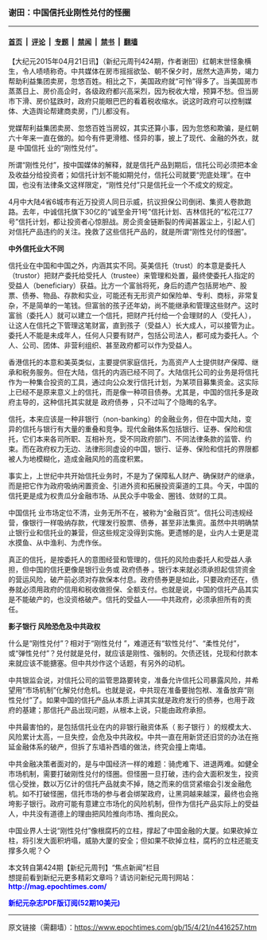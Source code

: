 ### 谢田：中国信托业刚性兑付的怪圈

---

#### [首页](../../../..?n4416257) &nbsp;|&nbsp; [评论](../../../../../epoch-comment?n4416257) &nbsp;|&nbsp; [专题](../../../../../epoch-special?n4416257) &nbsp;|&nbsp; [禁闻](../../../../../epoch-news?n4416257) &nbsp;|&nbsp; [禁书](../../../../../books?n4416257) &nbsp;|&nbsp; [翻墙](https://github.com/gfw-breaker/nogfw/blob/master/README.md?n4416257)


<div class="post_content" id="artbody" itemprop="articleBody">
 <!-- article content begin -->
 <p>
  【大纪元2015年04月21日讯】（新纪元周刊424期，作者谢田）红朝末世怪象横生，令人啧啧称奇。中共媒体在房市摇摇欲坠、朝不保夕时，居然大造声势，竭力帮助利益集团卖房，忽悠百姓。相比之下，美国政府就“可怜”得多了。当美国房市蒸蒸日上、房价高企时，各级政府都兴高采烈，因为税收大增，预算不愁。但当房市下滑、房价猛跌时，政府只能眼巴巴的看着税收缩水。说这时政府可以控制媒体、大造舆论帮建商卖房，门儿都没有。
 </p>
 <p>
  党媒帮利益集团卖房、忽悠百姓当房奴，其实还算小事，因为忽悠和欺骗，是红朝六十年来一直在做的。如今有件更滑稽、怪异的事，披上了现代、金融的外衣，就是
  <ok href="https://www.epochtimes.com/gb/tag/%E4%B8%AD%E5%9B%BD%E4%BF%A1%E6%89%98.html">
   中国信托
  </ok>
  业的“刚性兑付”。
 </p>
 <p>
  所谓“刚性兑付”，按中国媒体的解释，就是信托产品到期后，信托公司必须把本金及收益分给投资者；如信托计划不能如期兑付，信托公司就要“兜底处理”。在中国，也没有法律条文这样限定，“刚性兑付”只是信托业一个不成文的规定。
 </p>
 <p>
  4月中大陆4省6城市有近万投资人同日示威，抗议担保公司倒闭、集资人卷款跑路。去年，中诚信托旗下30亿的“诚至金开1号”信托计划、吉林信托的“松花江77号”信托计划，都让投资者心惊胆战。房企资金链断裂的传闻甚嚣尘上，引起人们对信托产品违约的关注。挽救了这些信托产品的，就是所谓“刚性兑付的怪圈”。
 </p>
 <p>
  <b>
   中外信托业大不同
  </b>
 </p>
 <p>
  信托业在中国和中国之外，内涵其实不同。英美信托（trust）的本意是委托人（trustor）把财产委托给受托人（trustee）来管理和处置，最终使委托人指定的受益人（beneficiary）获益。比方一个富翁将死，身后的遗产包括房地产、股票、债券、物品、存款和实业，可能还有无形资产如保险单、专利、商标，非常复杂，不是简单的一笔钱。但富翁的孩子还年幼，尚不能继承和管理这些财产。这时富翁（委托人）就可以建立一个信托，把财产托付给一个会理财的人（受托人），让这人在信托之下管理这笔财富，直到孩子（受益人）长大成人，可以接管为止。委托人不能是未成年人，任何人只要有财产，包括公司法人，都可成为委托人。个人、公司、团体、非营利组织、甚至政府都可以作为受益人。
 </p>
 <p>
  香港信托的本意和美英类似，主要提供家庭信托，为高资产人士提供财产保障、继承和税务服务。但在大陆，信托的内涵已经不同了。大陆信托公司的业务是将信托作为一种集合投资的工具，通过向公众发行信托计划，为某项目募集资金。这实际上已经不是原来意义上的信托，而是像一种项目债券。尤其是，中国的信托多是政府主导的，这种信托其实就是
  <ok href="https://www.epochtimes.com/gb/tag/%E6%94%BF%E5%BA%9C%E5%80%BA%E5%88%B8.html">
   政府债券
  </ok>
  ，只不过叫了个隐晦的名字。
 </p>
 <p>
  信托，本来应该是一种非银行（non-banking）的金融业务，但在中国大陆，变异的信托与银行有大量的重叠和竞争。现代金融体系包括银行、证券、保险和信托，它们本来各司所职、互相补充，受不同政府部门、不同法律条款的监管、约束。而在政府权力无边、法律形同虚设的中国，银行、证券、保险和信托的界限都被人为地模糊化，造成金融风险的高度积累。
 </p>
 <p>
  事实上，上世纪中共开始信托业务时，不是为了保障私人财产、确保财产的继承，而是把它作为政府吸纳闲置资金、引进外资和拓展投资渠道的工具。今天，中国的信托更是成为权贵瓜分金融市场、从民众手中吸金、圈钱、敛财的工具。
 </p>
 <p>
  <ok href="https://www.epochtimes.com/gb/tag/%E4%B8%AD%E5%9B%BD%E4%BF%A1%E6%89%98.html">
   中国信托
  </ok>
  业市场定位不清，业务无所不在，被称为“金融百货”。信托公司违规经营，像银行一样吸纳存款，代理发行股票、债券，甚至非法集资。虽然中共明确禁止银行业和信托业的兼营，但这些规定没得到实施。更遗憾的是，业内人士更是混水摸鱼、从中渔利、为虎作伥。
 </p>
 <p>
  真正的信托，是按委托人的意图经营和管理的，信托的风险由委托人和受益人承担，但中国的信托更像是银行业务或
  <ok href="https://www.epochtimes.com/gb/tag/%E6%94%BF%E5%BA%9C%E5%80%BA%E5%88%B8.html">
   政府债券
  </ok>
  。银行本来就必须承担起信贷资金的营运风险，破产前必须对存款保本付息。政府债券更是如此，只要政府还在，债券就必须用政府的信用和税收做担保、全额支付。也就是说，中国的信托产品其实是不能破产的，也没资格破产。信托的受益人——中共政府，必须承担所有的责任。
 </p>
 <p>
  <b>
   <ok href="https://www.epochtimes.com/gb/tag/%E5%BD%B1%E5%AD%90%E9%93%B6%E8%A1%8C.html">
    影子银行
   </ok>
   风险恐危及中共政权
  </b>
 </p>
 <p>
  什么是“刚性兑付”？相对于“刚性兑付 ”，难道还有“软性兑付”、“柔性兑付”，或“弹性兑付”？兑付就是兑付，就应该是刚性、强制的。欠债还钱，兑现和付款本来就应该不能搪塞。但中共炒作这个话题，有另外的动机。
 </p>
 <p>
  中共银监会说，对信托公司的监管思路要转变，准备允许信托公司暴露风险，并希望用“市场机制”化解兑付危机。也就是说，中共现在准备要抛包袱、准备放弃“刚性兑付”了。如果中国的信托产品从本质上讲其实就是政府发行的债券，也用于政府的基建；那信托产品出现问题，从根本上说，只能由政府承担。
 </p>
 <p>
  中共最害怕的，是包括信托业在内的非银行融资体系（
  <ok href="https://www.epochtimes.com/gb/tag/%E5%BD%B1%E5%AD%90%E9%93%B6%E8%A1%8C.html">
   影子银行
  </ok>
  ）的规模太大、风险累计太高，一旦失控，会危及中共政权。中共一直在用新贷还旧贷的办法在拖延金融体系的破产，但拆了东墙补西墙的做法，终究会撞上南墙。
 </p>
 <p>
  中共金融决策者面对的，是与中国经济一样的难题：骑虎难下、进退两难。如健全市场机制，需要打破刚性兑付的怪圈。但怪圈一旦打破，违约会大面积发生，投资信心受挫，数以万亿计的信托产品就卖不掉，随之而来的信贷紧缩会引发金融危机。如不打破怪圈，信托市场的参与者会绑架政府，让黑洞越来越深，最终也会拖垮影子银行。政府可能有意建立市场化的风险机制，但作为信托产品实际上的受益人，中共没有道德上的理由把风险推向市场、推向民众。
 </p>
 <p>
  中国业界人士说“刚性兑付”像根腐朽的立柱，撑起了中国金融的大厦。如果砍掉立柱，将引发大面积坍塌，威胁大厦的安全；但如果不砍掉立柱，腐朽的立柱还能支撑多久呢？◇
 </p>
 <p>
  本文转自第424期【新纪元周刊】“焦点新闻”栏目
  <br/>
  想提前看到新纪元更多精彩文章吗？请访问新纪元周刊网站：
  <br/>
  <ok href="http://mag.epochtimes.com/ " target="_blank">
   <font color="blue">
    <b>
     http://mag.epochtimes.com/
    </b>
   </font>
  </ok>
 </p>
 <p>
  <ok href="http://mag.epochtimes.com/pdfmag/home.html">
   <font color="blue">
    <b>
     新纪元杂志PDF版订阅(52期10美元)
    </b>
   </font>
  </ok>
 </p>
 <!-- article content end -->
 <div id="below_article_ad">
 </div>
</div>


---

原文链接（需翻墙）：https://www.epochtimes.com/gb/15/4/21/n4416257.htm